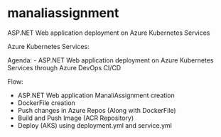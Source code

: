# manaliassignment
ASP.NET Web application deployment on Azure Kubernetes Services

Azure Kubernetes Services:

Agenda:
	- ASP.NET Web application deployment on Azure Kubernetes Services
		through Azure DevOps CI/CD

Flow:

- ASP.NET Web application ManaliAssignment creation
- DockerFile creation
- Push changes in Azure Repos (Along with DockerFile)
- Build and Push Image (ACR Repository)
- Deploy (AKS) using deployment.yml and service.yml









